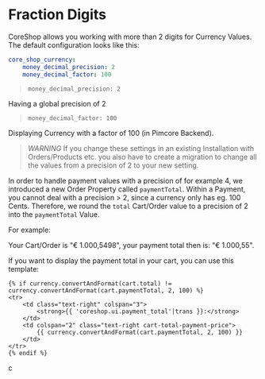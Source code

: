 # Fraction Digits
CoreShop allows you working with more than 2 digits for Currency Values. The default configuration looks like this:

```yml
core_shop_currency:
    money_decimal_precision: 2
    money_decimal_factor: 100
```

> `money_decimal_precision: 2`

Having a global precision of 2

> `money_decimal_factor: 100`

Displaying Currency with a factor of 100 (in Pimcore Backend).

> *WARNING* If you change these settings in an existing Installation with Orders/Products etc. you also have to create 
> a migration to change all the values from a precision of 2 to your new setting.

In order to handle payment values with a precision of for example 4, we introduced a new Order Property called `paymentTotal`.
Within a Payment, you cannot deal with a precision > 2, since a currency only has eg. 100 Cents. Therefore, we round the `total`
Cart/Order value to a precision of 2 into the `paymentTotal` Value.

For example:

Your Cart/Order is "€ 1.000,5498", your payment total then is: "€ 1.000,55".

If you want to display the payment total in your cart, you can use this template:

```twig
{% if currency.convertAndFormat(cart.total) != currency.convertAndFormat(cart.paymentTotal, 2, 100) %}
<tr>
    <td class="text-right" colspan="3">	
        <strong>{{ 'coreshop.ui.payment_total'|trans }}:</strong>
    </td>
    <td colspan="2" class="text-right cart-total-payment-price">
        {{ currency.convertAndFormat(cart.paymentTotal, 2, 100) }}
    </td>
</tr>
{% endif %}
```
c
